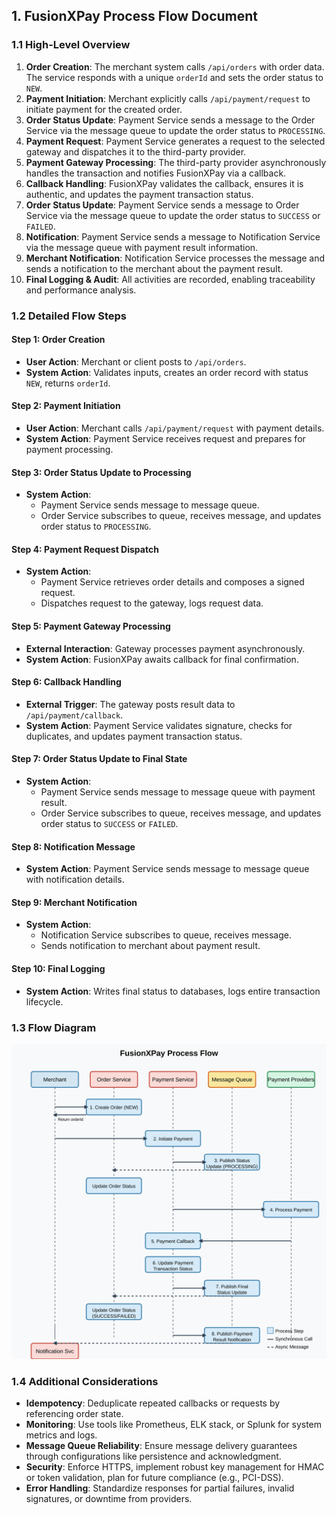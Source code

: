 ## 1. FusionXPay Process Flow Document

### 1.1 High-Level Overview

1. **Order Creation**: The merchant system calls `/api/orders` with order data. The service responds with a unique `orderId` and sets the order status to `NEW`.
2. **Payment Initiation**: Merchant explicitly calls `/api/payment/request` to initiate payment for the created order.
3. **Order Status Update**: Payment Service sends a message to the Order Service via the message queue to update the order status to `PROCESSING`.
4. **Payment Request**: Payment Service generates a request to the selected gateway and dispatches it to the third-party provider.
5. **Payment Gateway Processing**: The third-party provider asynchronously handles the transaction and notifies FusionXPay via a callback.
6. **Callback Handling**: FusionXPay validates the callback, ensures it is authentic, and updates the payment transaction status.
7. **Order Status Update**: Payment Service sends a message to Order Service via the message queue to update the order status to `SUCCESS` or `FAILED`.
8. **Notification**: Payment Service sends a message to Notification Service via the message queue with payment result information.
9. **Merchant Notification**: Notification Service processes the message and sends a notification to the merchant about the payment result.
10. **Final Logging & Audit**: All activities are recorded, enabling traceability and performance analysis.

### 1.2 Detailed Flow Steps

#### Step 1: Order Creation

- **User Action**: Merchant or client posts to `/api/orders`.
- **System Action**: Validates inputs, creates an order record with status `NEW`, returns `orderId`.

#### Step 2: Payment Initiation

- **User Action**: Merchant calls `/api/payment/request` with payment details.
- **System Action**: Payment Service receives request and prepares for payment processing.

#### Step 3: Order Status Update to Processing

- **System Action**: 
  - Payment Service sends message to message queue.
  - Order Service subscribes to queue, receives message, and updates order status to `PROCESSING`.

#### Step 4: Payment Request Dispatch

- **System Action**: 
  - Payment Service retrieves order details and composes a signed request.
  - Dispatches request to the gateway, logs request data.

#### Step 5: Payment Gateway Processing

- **External Interaction**: Gateway processes payment asynchronously.
- **System Action**: FusionXPay awaits callback for final confirmation.

#### Step 6: Callback Handling

- **External Trigger**: The gateway posts result data to `/api/payment/callback`.
- **System Action**: Payment Service validates signature, checks for duplicates, and updates payment transaction status.

#### Step 7: Order Status Update to Final State

- **System Action**: 
  - Payment Service sends message to message queue with payment result.
  - Order Service subscribes to queue, receives message, and updates order status to `SUCCESS` or `FAILED`.

#### Step 8: Notification Message

- **System Action**: Payment Service sends message to message queue with notification details.

#### Step 9: Merchant Notification

- **System Action**: 
  - Notification Service subscribes to queue, receives message.
  - Sends notification to merchant about payment result.

#### Step 10: Final Logging

- **System Action**: Writes final status to databases, logs entire transaction lifecycle.

### 1.3 Flow Diagram

![Flow Diagram](./diagrams/process-flow.svg)


### 1.4 Additional Considerations

- **Idempotency**: Deduplicate repeated callbacks or requests by referencing order state.
- **Monitoring**: Use tools like Prometheus, ELK stack, or Splunk for system metrics and logs.
- **Message Queue Reliability**: Ensure message delivery guarantees through configurations like persistence and acknowledgment.
- **Security**: Enforce HTTPS, implement robust key management for HMAC or token validation, plan for future compliance (e.g., PCI-DSS).
- **Error Handling**: Standardize responses for partial failures, invalid signatures, or downtime from providers.
